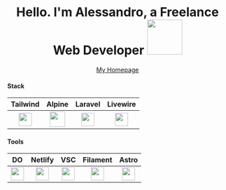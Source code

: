###
<div align="center">
   <h1>Hello. I'm Alessandro, a Freelance Web Developer <img src="https://media.giphy.com/media/pPzjpxJXa0pna/giphy.gif" width="80px"> </h1>
   
   <a href="https://talale.it" target="_blank">
      My Homepage
   </a>
</div>

#### Stack
| Tailwind  | Alpine | Laravel | Livewire |
| :-------------: | :-------------: | :-------------: | :-------------: |
| <img height="30px" width="30px" src="https://cdn.svgporn.com/logos/tailwindcss-icon.svg">  | <img width="35px" src="https://cdn.svgporn.com/logos/alpinejs-icon.svg"> |  <img height="30px" src="https://cdn.svgporn.com/logos/laravel.svg"> |  <img height="30px" src="https://laravel-livewire.com/img/twitter.png"> |

#### Tools
| DO | Netlify | VSC | Filament | Astro |
| :-------------: | :-------------: | :-------------: | :-------------: | :-------------: |
| <img height="30px" src="https://cdn.svgporn.com/logos/digital-ocean.svg">  | <img height="30px" src="https://cdn.svgporn.com/logos/netlify.svg"> |  <img height="30px" src="https://cdn.svgporn.com/logos/visual-studio-code.svg"> |  <img height="30px" src="https://user-images.githubusercontent.com/41773797/131910226-676cb28a-332d-4162-a6a8-136a93d5a70f.png"> | <img height="30px" src="https://cdn.svgporn.com/logos/astro.svg"> |
